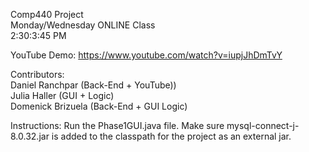 Comp440 Project   
Monday/Wednesday ONLINE Class  
2:30:3:45 PM  

YouTube Demo: https://www.youtube.com/watch?v=iupjJhDmTvY  

Contributors:  
Daniel Ranchpar (Back-End + YouTube))   
Julia Haller  (GUI + Logic)  
Domenick Brizuela (Back-End + GUI Logic)  

Instructions: Run the Phase1GUI.java file.   Make sure mysql-connect-j-8.0.32.jar is 
added to the classpath for the project as an external jar.
